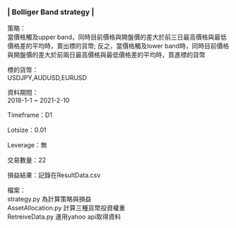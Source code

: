 
### |  Bolliger Band strategy  |  
  
策略：  
當價格觸及upper band，同時目前價格與開盤價的差大於前三日最高價格與最低價格差的平均時，賣出標的貨幣; 反之，當價格觸及lower band時，同時目前價格與開盤價的差大於前兩日最高價格與最低價格差的平均時，買進標的貨幣  
  
標的貨幣：  
USDJPY,AUDUSD,EURUSD  
  
資料期間：  
2018-1-1 ~ 2021-2-10  
  
Timeframe：D1  
  
Lotsize：0.01  
  
Leverage：無  
  
交易數量：22  
  
損益結果：記錄在ResultData.csv  
  
檔案：  
strategy.py 為計算策略與損益  
AssetAllocation.py 計算三種貨幣投資權重  
RetreiveData.py 運用yahoo api取得資料  
  
